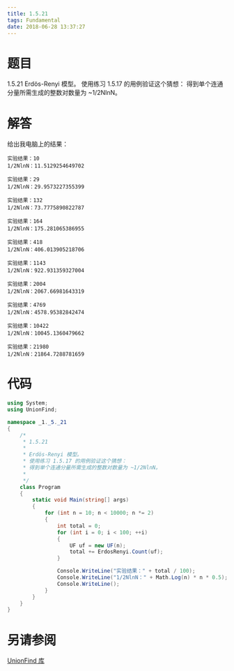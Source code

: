 ```yaml
---
title: 1.5.21
tags: Fundamental
date: 2018-06-28 13:37:27
---
```


# 题目

1.5.21
Erdös-Renyi 模型。 
使用练习 1.5.17 的用例验证这个猜想：
得到单个连通分量所需生成的整数对数量为 ~1/2NlnN。

# 解答

给出我电脑上的结果：

```
实验结果：10
1/2NlnN：11.5129254649702

实验结果：29
1/2NlnN：29.9573227355399

实验结果：132
1/2NlnN：73.7775890822787

实验结果：164
1/2NlnN：175.281065386955

实验结果：418
1/2NlnN：406.013905218706

实验结果：1143
1/2NlnN：922.931359327004

实验结果：2004
1/2NlnN：2067.66981643319

实验结果：4769
1/2NlnN：4578.95382842474

实验结果：10422
1/2NlnN：10045.1360479662

实验结果：21980
1/2NlnN：21864.7288781659
```



# 代码

```csharp
using System;
using UnionFind;

namespace _1._5._21
{
    /*
     * 1.5.21
     * 
     * Erdös-Renyi 模型。
     * 使用练习 1.5.17 的用例验证这个猜想：
     * 得到单个连通分量所需生成的整数对数量为 ~1/2NlnN。
     * 
     */
    class Program
    {
        static void Main(string[] args)
        {
            for (int n = 10; n < 10000; n *= 2)
            {
                int total = 0;
                for (int i = 0; i < 100; ++i)
                {
                    UF uf = new UF(n);
                    total += ErdosRenyi.Count(uf);
                }

                Console.WriteLine("实验结果：" + total / 100);
                Console.WriteLine("1/2NlnN：" + Math.Log(n) * n * 0.5);
                Console.WriteLine();
            }
        }
    }
}
```

# 另请参阅

[UnionFind 库](https://alg4.ikesnowy.com/docs/api/UnionFind.html)